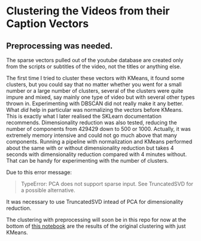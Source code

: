 # Clustering the Videos from their Caption Vectors

## Preprocessing was needed.

The sparse vectors pulled out of the youtube database are created only from the scripts or subtitles of the video, not the titles or anything else.

The first time I tried to cluster these vectors with KMeans, it found some clusters, but you could say that no matter whether you went for a small number or a large number of clusters, several of the clusters were quite impure and mixed, say mainly one type of video but with several other types thrown in. Experimenting with DBSCAN did not really make it any better. What *did* help in particular was normalizing the vectors before KMeans. This is exactly what I later realised the SKLearn documentation recommends. Dimensionality reduction was also tested, reducing the number of components from 429429 down to 500 or 1000. Actually, it was extremely memory intensive and could not go much above that many components. Running a pipeline with normalization and KMeans performed about the same with or without dimensionality reduction but takes 4 seconds with dimensionality reduction compared with 4 minutes without. That can be handy for experimenting with the number of clusters. 

Due to this error message:
> TypeError: PCA does not support sparse input. See TruncatedSVD for a possible alternative.

It was necessary to use TruncatedSVD intead of PCA for dimensionality reduction.

The clustering with preprocessing will soon be in this repo for now at the bottom of [this notebook](clustering_without_preprocessing.ipynb) are the results of the original clustering with just KMeans. 


